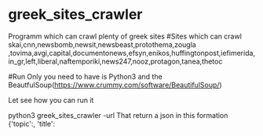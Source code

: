 # greek_sites_crawler
Programm which can crawl plenty of greek sites
#Sites which can crawl
skai,cnn,newsbomb,newsit,newsbeast,protothema,zougla    ,tovima,avgi,capital,documentonews,efsyn,enikos,huffingtonpost,iefimerida,in_gr,left,liberal,naftemporiki,news247,nooz,protagon,tanea,thetoc

#Run
Only you need to have is Python3 and the BeautfulSoup(https://www.crummy.com/software/BeautifulSoup/)

Let see how you can run it

python3 greek_sites_crawler -url <url>
That return a json in this formation
{'topic':<topic>,
	'title':<title>,
		'article':<article>
			'publish_time':<publish_time>
}

